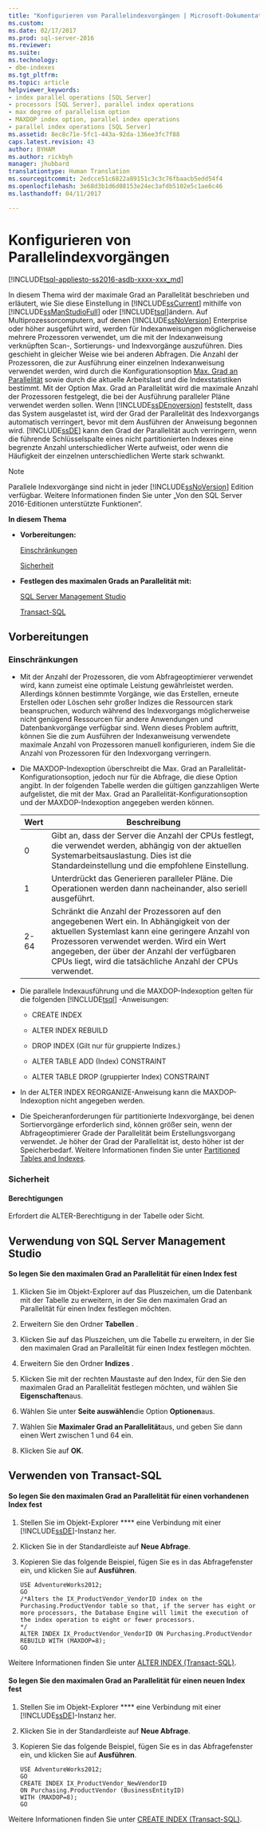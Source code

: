```yaml
---
title: "Konfigurieren von Parallelindexvorgängen | Microsoft-Dokumentation"
ms.custom: 
ms.date: 02/17/2017
ms.prod: sql-server-2016
ms.reviewer: 
ms.suite: 
ms.technology:
- dbe-indexes
ms.tgt_pltfrm: 
ms.topic: article
helpviewer_keywords:
- index parallel operations [SQL Server]
- processors [SQL Server], parallel index operations
- max degree of parallelism option
- MAXDOP index option, parallel index operations
- parallel index operations [SQL Server]
ms.assetid: 8ec8c71e-5fc1-443a-92da-136ee3fc7f88
caps.latest.revision: 43
author: BYHAM
ms.author: rickbyh
manager: jhubbard
translationtype: Human Translation
ms.sourcegitcommit: 2edcce51c6822a89151c3c3c76fbaacb5edd54f4
ms.openlocfilehash: 3e68d3b1d6d08153e24ec3afdb5102e5c1ae6c46
ms.lasthandoff: 04/11/2017

---
```

# <a name="configure-parallel-index-operations"></a>Konfigurieren von Parallelindexvorgängen
[!INCLUDE[tsql-appliesto-ss2016-asdb-xxxx-xxx_md](../../includes/tsql-appliesto-ss2016-asdb-xxxx-xxx-md.md)]

  In diesem Thema wird der maximale Grad an Parallelität beschrieben und erläutert, wie Sie diese Einstellung in [!INCLUDE[ssCurrent](../../includes/sscurrent-md.md)] mithilfe von [!INCLUDE[ssManStudioFull](../../includes/ssmanstudiofull-md.md)] oder [!INCLUDE[tsql](../../includes/tsql-md.md)]ändern. Auf Multiprozessorcomputern, auf denen [!INCLUDE[ssNoVersion](../../includes/ssnoversion-md.md)] Enterprise oder höher ausgeführt wird, werden für Indexanweisungen möglicherweise mehrere Prozessoren verwendet, um die mit der Indexanweisung verknüpften Scan-, Sortierungs- und Indexvorgänge auszuführen. Dies geschieht in gleicher Weise wie bei anderen Abfragen. Die Anzahl der Prozessoren, die zur Ausführung einer einzelnen Indexanweisung verwendet werden, wird durch die Konfigurationsoption [Max. Grad an Parallelität](../../database-engine/configure-windows/configure-the-max-degree-of-parallelism-server-configuration-option.md) sowie durch die aktuelle Arbeitslast und die Indexstatistiken bestimmt. Mit der Option Max. Grad an Parallelität wird die maximale Anzahl der Prozessoren festgelegt, die bei der Ausführung paralleler Pläne verwendet werden sollen. Wenn [!INCLUDE[ssDEnoversion](../../includes/ssdenoversion-md.md)] feststellt, dass das System ausgelastet ist, wird der Grad der Parallelität des Indexvorgangs automatisch verringert, bevor mit dem Ausführen der Anweisung begonnen wird. [!INCLUDE[ssDE](../../includes/ssde-md.md)] kann den Grad der Parallelität auch verringern, wenn die führende Schlüsselspalte eines nicht partitionierten Indexes eine begrenzte Anzahl unterschiedlicher Werte aufweist, oder wenn die Häufigkeit der einzelnen unterschiedlichen Werte stark schwankt.  
  
> [!NOTE]  
>  Parallele Indexvorgänge sind nicht in jeder [!INCLUDE[ssNoVersion](../../includes/ssnoversion-md.md)] Edition verfügbar. Weitere Informationen finden Sie unter „Von den SQL Server 2016-Editionen unterstützte Funktionen“.  
  
 **In diesem Thema**  
  
-   **Vorbereitungen:**  
  
     [Einschränkungen](#Restrictions)  
  
     [Sicherheit](#Security)  
  
-   **Festlegen des maximalen Grads an Parallelität mit:**  
  
     [SQL Server Management Studio](#SSMSProcedure)  
  
     [Transact-SQL](#TsqlProcedure)  
  
##  <a name="BeforeYouBegin"></a> Vorbereitungen  
  
###  <a name="Restrictions"></a> Einschränkungen  
  
-   Mit der Anzahl der Prozessoren, die vom Abfrageoptimierer verwendet wird, kann zumeist eine optimale Leistung gewährleistet werden. Allerdings können bestimmte Vorgänge, wie das Erstellen, erneute Erstellen oder Löschen sehr großer Indizes die Ressourcen stark beanspruchen, wodurch während des Indexvorgangs möglicherweise nicht genügend Ressourcen für andere Anwendungen und Datenbankvorgänge verfügbar sind. Wenn dieses Problem auftritt, können Sie die zum Ausführen der Indexanweisung verwendete maximale Anzahl von Prozessoren manuell konfigurieren, indem Sie die Anzahl von Prozessoren für den Indexvorgang verringern.  
  
-   Die MAXDOP-Indexoption überschreibt die Max. Grad an Parallelität-Konfigurationsoption, jedoch nur für die Abfrage, die diese Option angibt. In der folgenden Tabelle werden die gültigen ganzzahligen Werte aufgelistet, die mit der Max. Grad an Parallelität-Konfigurationsoption und der MAXDOP-Indexoption angegeben werden können.  
  
    |Wert|Beschreibung|  
    |-----------|-----------------|  
    |0|Gibt an, dass der Server die Anzahl der CPUs festlegt, die verwendet werden, abhängig von der aktuellen Systemarbeitsauslastung. Dies ist die Standardeinstellung und die empfohlene Einstellung.|  
    |1|Unterdrückt das Generieren paralleler Pläne. Die Operationen werden dann nacheinander, also seriell ausgeführt.|  
    |2-64|Schränkt die Anzahl der Prozessoren auf den angegebenen Wert ein. In Abhängigkeit von der aktuellen Systemlast kann eine geringere Anzahl von Prozessoren verwendet werden. Wird ein Wert angegeben, der über der Anzahl der verfügbaren CPUs liegt, wird die tatsächliche Anzahl der CPUs verwendet.|  
  
-   Die parallele Indexausführung und die MAXDOP-Indexoption gelten für die folgenden [!INCLUDE[tsql](../../includes/tsql-md.md)] -Anweisungen:  
  
    -   CREATE INDEX  
  
    -   ALTER INDEX REBUILD  
  
    -   DROP INDEX (Gilt nur für gruppierte Indizes.)  
  
    -   ALTER TABLE ADD (Index) CONSTRAINT  
  
    -   ALTER TABLE DROP (gruppierter Index) CONSTRAINT  
  
-   In der ALTER INDEX REORGANIZE-Anweisung kann die MAXDOP-Indexoption nicht angegeben werden.  
  
-   Die Speicheranforderungen für partitionierte Indexvorgänge, bei denen Sortiervorgänge erforderlich sind, können größer sein, wenn der Abfrageoptimierer Grade der Parallelität beim Erstellungsvorgang verwendet. Je höher der Grad der Parallelität ist, desto höher ist der Speicherbedarf. Weitere Informationen finden Sie unter [Partitioned Tables and Indexes](../../relational-databases/partitions/partitioned-tables-and-indexes.md).  
  
###  <a name="Security"></a> Sicherheit  
  
####  <a name="Permissions"></a> Berechtigungen  
 Erfordert die ALTER-Berechtigung in der Tabelle oder Sicht.  
  
##  <a name="SSMSProcedure"></a> Verwendung von SQL Server Management Studio  
  
#### <a name="to-set-max-degree-of-parallelism-on-an-index"></a>So legen Sie den maximalen Grad an Parallelität für einen Index fest  
  
1.  Klicken Sie im Objekt-Explorer auf das Pluszeichen, um die Datenbank mit der Tabelle zu erweitern, in der Sie den maximalen Grad an Parallelität für einen Index festlegen möchten.  
  
2.  Erweitern Sie den Ordner **Tabellen** .  
  
3.  Klicken Sie auf das Pluszeichen, um die Tabelle zu erweitern, in der Sie den maximalen Grad an Parallelität für einen Index festlegen möchten.  
  
4.  Erweitern Sie den Ordner **Indizes** .  
  
5.  Klicken Sie mit der rechten Maustaste auf den Index, für den Sie den maximalen Grad an Parallelität festlegen möchten, und wählen Sie **Eigenschaften**aus.  
  
6.  Wählen Sie unter **Seite auswählen**die Option **Optionen**aus.  
  
7.  Wählen Sie **Maximaler Grad an Parallelität**aus, und geben Sie dann einen Wert zwischen 1 und 64 ein.  
  
8.  Klicken Sie auf **OK**.  
  
##  <a name="TsqlProcedure"></a> Verwenden von Transact-SQL  
  
#### <a name="to-set-max-degree-of-parallelism-on-an-existing-index"></a>So legen Sie den maximalen Grad an Parallelität für einen vorhandenen Index fest  
  
1.  Stellen Sie im Objekt-Explorer **** eine Verbindung mit einer [!INCLUDE[ssDE](../../includes/ssde-md.md)]-Instanz her.  
  
2.  Klicken Sie in der Standardleiste auf **Neue Abfrage**.  
  
3.  Kopieren Sie das folgende Beispiel, fügen Sie es in das Abfragefenster ein, und klicken Sie auf **Ausführen**.  
  
    ```  
    USE AdventureWorks2012;   
    GO  
    /*Alters the IX_ProductVendor_VendorID index on the Purchasing.ProductVendor table so that, if the server has eight or more processors, the Database Engine will limit the execution of the index operation to eight or fewer processors.  
    */  
    ALTER INDEX IX_ProductVendor_VendorID ON Purchasing.ProductVendor  
    REBUILD WITH (MAXDOP=8);   
    GO  
    ```  
  
 Weitere Informationen finden Sie unter [ALTER INDEX &#40;Transact-SQL&#41;](../../t-sql/statements/alter-index-transact-sql.md).  
  
#### <a name="set-max-degree-of-parallelism-on-a-new-index"></a>So legen Sie den maximalen Grad an Parallelität für einen neuen Index fest  
  
1.  Stellen Sie im Objekt-Explorer **** eine Verbindung mit einer [!INCLUDE[ssDE](../../includes/ssde-md.md)]-Instanz her.  
  
2.  Klicken Sie in der Standardleiste auf **Neue Abfrage**.  
  
3.  Kopieren Sie das folgende Beispiel, fügen Sie es in das Abfragefenster ein, und klicken Sie auf **Ausführen**.  
  
    ```  
    USE AdventureWorks2012;  
    GO  
    CREATE INDEX IX_ProductVendor_NewVendorID   
    ON Purchasing.ProductVendor (BusinessEntityID)  
    WITH (MAXDOP=8);  
    GO  
    ```  
  
 Weitere Informationen finden Sie unter [CREATE INDEX &#40;Transact-SQL&#41;](../../t-sql/statements/create-index-transact-sql.md).  
  
  

